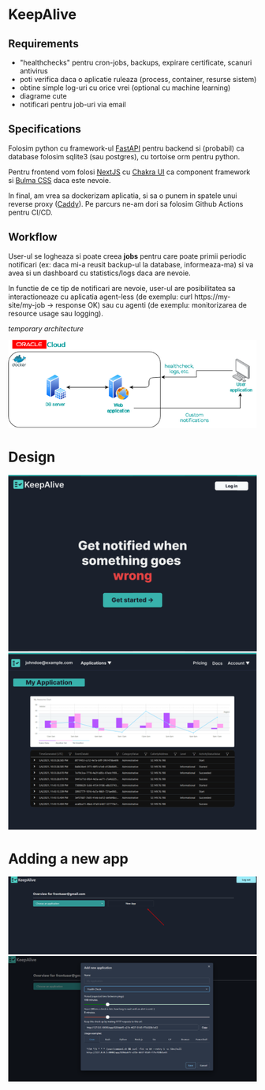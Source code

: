 # KeepAlive

## Requirements

* "healthchecks" pentru cron-jobs, backups, expirare certificate, scanuri antivirus
* poti verifica daca o aplicatie ruleaza (process, container, resurse sistem)
* obtine simple log-uri cu orice vrei (optional cu machine learning)
* diagrame cute
* notificari pentru job-uri via email

## Specifications

Folosim python cu framework-ul [FastAPI](https://fastapi.tiangolo.com/) pentru backend si (probabil) ca database folosim sqlite3 (sau postgres), cu tortoise orm pentru python.

Pentru frontend vom folosi [NextJS](https://nextjs.org/) cu [Chakra UI](https://chakra-ui.com/) ca component framework si [Bulma CSS](https://bulma.io/) daca este nevoie.

In final, am vrea sa dockerizam aplicatia, si sa o punem in spatele unui 
reverse proxy ([Caddy](https://caddyserver.com/docs/quick-starts/reverse-proxy)). Pe parcurs ne-am dori sa folosim Github Actions pentru CI/CD.



## Workflow

User-ul se logheaza si poate creea **jobs** pentru care poate primii periodic
notificari (ex: daca mi-a reusit backup-ul la database, informeaza-ma)
si va avea si un dashboard cu statistics/logs daca are nevoie.

In functie de ce tip de notificari are nevoie, user-ul are posibilitatea sa interactioneaze cu aplicatia agent-less (de exemplu: curl https://my-site/my-job → response OK) sau cu agenti (de exemplu: monitorizarea de resource usage sau logging).

_temporary architecture_

![](./images/architecture.png)

# Design

![](images/main_page.png)
![](images/logged_in.png)


# Adding a new app
![](images/new_app1.png)
![](images/new_app2.png)